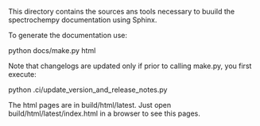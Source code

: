 This directory contains the sources ans tools necessary to buuild the spectrochempy
documentation using Sphinx.

To generate the documentation use:

  python docs/make.py html

Note that changelogs are updated only if prior to calling make.py, you first
execute:

   python .ci/update_version_and_release_notes.py

The html pages are  in build/html/latest.  Just open build/html/latest/index.html in a browser to see this pages.
